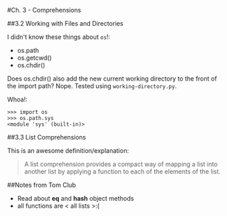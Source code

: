 #Ch. 3 - Comprehensions

##3.2 Working with Files and Directories

I didn't know these things about `os`!:

* os.path
* os.getcwd()
* os.chdir()

Does os.chdir() also add the new current working directory to the front of the import path? Nope. Tested using `working-directory.py`.

Whoa!:

    >>> import os
    >>> os.path.sys
    <module 'sys' (built-in)>

##3.3 List Comprehensions

This is an awesome definition/explanation:

> A list comprehension provides a compact way of mapping a list into another list by applying a function to each of the elements of the list.






##Notes from Tom Club

* Read about __eq__ and __hash__ object methods
* all functions are < all lists    >:(